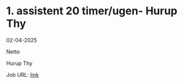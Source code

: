 # 1. assistent 20 timer/ugen- Hurup Thy
02-04-2025

Netto

Hurup Thy

Job URL: [link](https://sallinggroup.com/job/ledige-stillinger/47fed6ea-18c6-46a6-87f5-3a4a5b508fef)


